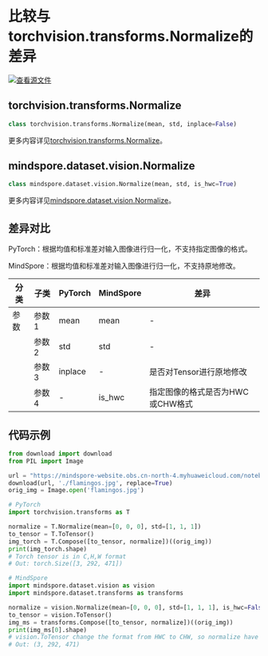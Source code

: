 # 比较与torchvision.transforms.Normalize的差异

[![查看源文件](https://mindspore-website.obs.cn-north-4.myhuaweicloud.com/website-images/r2.1/resource/_static/logo_source.svg)](https://gitee.com/mindspore/docs/blob/r2.1/docs/mindspore/source_zh_cn/note/api_mapping/pytorch_diff/Normalize.md)

## torchvision.transforms.Normalize

```python
class torchvision.transforms.Normalize(mean, std, inplace=False)
```

更多内容详见[torchvision.transforms.Normalize](https://pytorch.org/vision/0.9/transforms.html#torchvision.transforms.Normalize)。

## mindspore.dataset.vision.Normalize

```python
class mindspore.dataset.vision.Normalize(mean, std, is_hwc=True)
```

更多内容详见[mindspore.dataset.vision.Normalize](https://mindspore.cn/docs/zh-CN/r2.1/api_python/dataset_vision/mindspore.dataset.vision.Normalize.html)。

## 差异对比

PyTorch：根据均值和标准差对输入图像进行归一化，不支持指定图像的格式。

MindSpore：根据均值和标准差对输入图像进行归一化，不支持原地修改。

| 分类 | 子类 |PyTorch | MindSpore | 差异 |
| --- | ---   | ---   | ---        |---  |
|参数 | 参数1 | mean   | mean     | - |
|     | 参数2 | std    |std   | - |
|     | 参数3 | inplace | -   | 是否对Tensor进行原地修改 |
|     | 参数4 | -   | is_hwc    | 指定图像的格式是否为HWC或CHW格式 |

## 代码示例

```python
from download import download
from PIL import Image

url = "https://mindspore-website.obs.cn-north-4.myhuaweicloud.com/notebook/datasets/flamingos.jpg"
download(url, './flamingos.jpg', replace=True)
orig_img = Image.open('flamingos.jpg')

# PyTorch
import torchvision.transforms as T

normalize = T.Normalize(mean=[0, 0, 0], std=[1, 1, 1])
to_tensor = T.ToTensor()
img_torch = T.Compose([to_tensor, normalize])((orig_img))
print(img_torch.shape)
# Torch tensor is in C,H,W format
# Out: torch.Size([3, 292, 471])

# MindSpore
import mindspore.dataset.vision as vision
import mindspore.dataset.transforms as transforms

normalize = vision.Normalize(mean=[0, 0, 0], std=[1, 1, 1], is_hwc=False)
to_tensor = vision.ToTensor()
img_ms = transforms.Compose([to_tensor, normalize])((orig_img))
print(img_ms[0].shape)
# vision.ToTensor change the format from HWC to CHW, so normalize have to specify `is_hwc=False`
# Out: (3, 292, 471)
```
